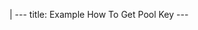 |
                        ---
                        title: Example How To Get Pool Key
                        ---